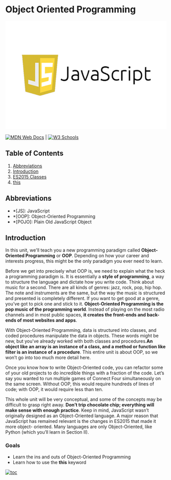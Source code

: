 # Object Oriented Programming

![javascript](../../../assets/images/javaScript.jpeg)

[![MDN Web Docs](https://img.shields.io/badge/MDN_Web_Docs-black?style=flat&logo=mdnwebdocs&logoColor=white)](https://developer.mozilla.org/en-US/docs/Web/JavaScript) |
[![W3 Schools](https://img.shields.io/badge/W3Schools-6DA55F?style=flat&logo=w3c&logoColor=white)](https://www.w3schools.com/js/default.asp)

## Table of Contents

1. [Abbreviations](#abbreviations)
1. [Introduction](#introduction)
1. [ES2015 Classes](./javascript.vanilla.object-oriented-programming.es2015-classes.md)
1. [this](./javascript.vanilla.object-oriented-programming.this.md)

## Abbreviations

- \*[JS]: JavaScript
- \*[OOP]: Object-Oriented Programming
- \*[POJO]: Plain Old JavaScript Object

## Introduction

In this unit, we'll teach you a new programming paradigm called **Object-Oriented Programming** or **OOP**. Depending on how your career and interests progress, this might be the only paradigm you ever need to learn.

Before we get into precisely what OOP is, we need to explain what the heck a programming paradigm is. It is essentially a **style of programming**, a way to structure the language and dictate how you write code. Think about music for a second. There are all kinds of genres: jazz, rock, pop, hip hop. The note and instruments are the same, but the way the music is structured and presented is completely different. If you want to get good at a genre, you’ve got to pick one and stick to it. **Object-Oriented Programming is the pop music of the programming world**. Instead of playing on the most radio channels and in most public spaces, **it creates the front-ends and back- ends of most websites and apps**.

With Object-Oriented Programming, data is structured into classes, and coded procedures manipulate the data in objects. These words might be new, but you've already worked with both classes and procedures.**An object like an array is an instance of a class, and a method or function like filter is an instance of a procedure**. This entire unit is about OOP, so we won’t go into too much more detail here.

Once you know how to write Object-Oriented code, you can refactor some of your old projects to do incredible things with a fraction of the code. Let’s say you wanted to run multiple games of Connect Four simultaneously on the same screen. Without OOP, this would require hundreds of lines of code; with OOP, it would require less than ten.

This whole unit will be very conceptual, and some of the concepts may be difficult to grasp right away. **Don’t trip chocolate chip; everything will make sense with enough practice**. Keep in mind, JavaScript wasn’t originally designed as an Object-Oriented language. A major reason that JavaScript has remained relevant is the changes in ES2015 that made it more object- oriented. Many languages are only Object-Oriented, like Python (which you’ll learn in Section II).

### Goals

- Learn the ins and outs of Object-Oriented Programming
- Learn how to use the **this** keyword

[![toc](https://img.shields.io/badge/back%20to%20top-%E2%86%A9-red)](#table-of-contents)
